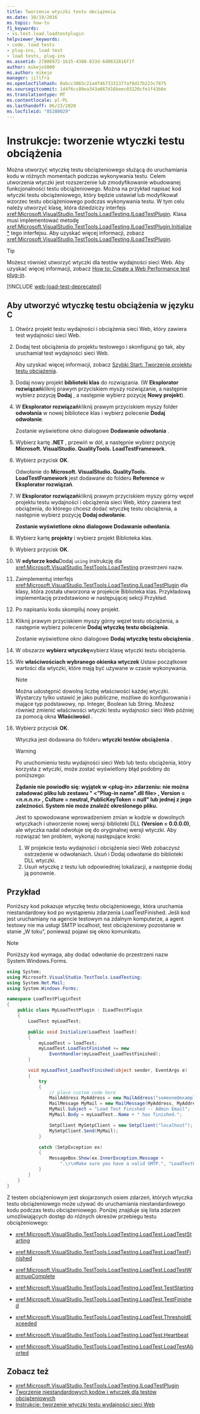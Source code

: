 ```yaml
---
title: Tworzenie wtyczki testu obciążenia
ms.date: 10/19/2016
ms.topic: how-to
f1_keywords:
- vs.test.load.loadtestplugin
helpviewer_keywords:
- code, load tests
- plug-ins, load test
- load tests, plug-ins
ms.assetid: 27806972-1b15-4388-833d-6d0632816f1f
author: mikejo5000
ms.author: mikejo
manager: jillfra
ms.openlocfilehash: 0abcc3865c21a4f4673331377af8d17b223c7875
ms.sourcegitcommit: 1d4f6cc80ea343a667d16beec03220cfe1f43b8e
ms.translationtype: MT
ms.contentlocale: pl-PL
ms.lasthandoff: 06/23/2020
ms.locfileid: "85288029"
---
```

# <a name="how-to-create-a-load-test-plug-in"></a>Instrukcje: tworzenie wtyczki testu obciążenia

Można utworzyć wtyczkę testu obciążeniowego służącą do uruchamiania kodu w różnych momentach podczas wykonywania testu. Celem utworzenia wtyczki jest rozszerzenie lub zmodyfikowanie wbudowanej funkcjonalności testu obciążeniowego. Można na przykład napisać kod wtyczki testu obciążeniowego, który będzie ustawiał lub modyfikował wzorzec testu obciążeniowego podczas wykonywania testu. W tym celu należy utworzyć klasę, która dziedziczy interfejs <xref:Microsoft.VisualStudio.TestTools.LoadTesting.ILoadTestPlugin>. Klasa musi implementować metodę <xref:Microsoft.VisualStudio.TestTools.LoadTesting.ILoadTestPlugin.Initialize*> tego interfejsu. Aby uzyskać więcej informacji, zobacz <xref:Microsoft.VisualStudio.TestTools.LoadTesting.ILoadTestPlugin>.

> [!TIP]
> Możesz również utworzyć wtyczki dla testów wydajności sieci Web. Aby uzyskać więcej informacji, zobacz [How to: Create a Web Performance test plug-in](../test/how-to-create-a-web-performance-test-plug-in.md).

[!INCLUDE [web-load-test-deprecated](includes/web-load-test-deprecated.md)]

<!-- markdownlint-disable MD003 MD020 -->
## <a name="to-create-a-load-test-plug-in-in-c"></a>Aby utworzyć wtyczkę testu obciążenia w języku C #
<!-- markdownlint-enable MD003 MD020 -->

1. Otwórz projekt testu wydajności i obciążenia sieci Web, który zawiera test wydajności sieci Web.

2. Dodaj test obciążenia do projektu testowego i skonfiguruj go tak, aby uruchamiał test wydajności sieci Web.

     Aby uzyskać więcej informacji, zobacz [Szybki Start: Tworzenie projektu testu obciążenia](../test/quickstart-create-a-load-test-project.md).

3. Dodaj nowy projekt **biblioteki klas** do rozwiązania. (W **Eksplorator rozwiązań**kliknij prawym przyciskiem myszy rozwiązanie, a następnie wybierz pozycję **Dodaj** , a następnie wybierz pozycję **Nowy projekt**).

4. W **Eksplorator rozwiązań**kliknij prawym przyciskiem myszy folder **odwołania** w nowej bibliotece klas i wybierz polecenie **Dodaj odwołanie**.

   Zostanie wyświetlone okno dialogowe **Dodawanie odwołania** .

5. Wybierz kartę **.NET** , przewiń w dół, a następnie wybierz pozycję **Microsoft. VisualStudio. QualityTools. LoadTestFramework**.

6. Wybierz przycisk **OK**.

   Odwołanie do **Microsoft. VisualStudio. QualityTools. LoadTestFramework** jest dodawane do folderu **Reference** w **Eksplorator rozwiązań**.

7. W **Eksplorator rozwiązań**kliknij prawym przyciskiem myszy górny węzeł projektu testu wydajności i obciążenia sieci Web, który zawiera test obciążenia, do którego chcesz dodać wtyczkę testu obciążenia, a następnie wybierz pozycję **Dodaj odwołanie**.

   **Zostanie wyświetlone okno dialogowe Dodawanie odwołania**.

8. Wybierz kartę **projekty** i wybierz projekt Biblioteka klas.

9. Wybierz przycisk **OK**.

10. W **edytorze kodu**Dodaj `using` instrukcję dla <xref:Microsoft.VisualStudio.TestTools.LoadTesting> przestrzeni nazw.

11. Zaimplementuj interfejs <xref:Microsoft.VisualStudio.TestTools.LoadTesting.ILoadTestPlugin> dla klasy, która została utworzona w projekcie Biblioteka klas. Przykładową implementację przedstawiono w następującej sekcji Przykład.

12. Po napisaniu kodu skompiluj nowy projekt.

13. Kliknij prawym przyciskiem myszy górny węzeł testu obciążenia, a następnie wybierz polecenie **Dodaj wtyczkę testu obciążenia**.

     Zostanie wyświetlone okno dialogowe **Dodaj wtyczkę testu obciążenia** .

14. W obszarze **wybierz wtyczkę**wybierz klasę wtyczki testu obciążenia.

15. We **właściwościach wybranego okienka wtyczek** Ustaw początkowe wartości dla wtyczki, które mają być używane w czasie wykonywania.

    > [!NOTE]
    > Można udostępnić dowolną liczbę właściwości każdej wtyczki. Wystarczy tylko ustawić je jako publiczne, możliwe do konfigurowania i mające typ podstawowy, np. Integer, Boolean lub String. Możesz również zmienić właściwości wtyczki testu wydajności sieci Web później za pomocą okna **Właściwości** .

16. Wybierz przycisk **OK**.

     Wtyczka jest dodawana do folderu **wtyczki testów obciążenia** .

    > [!WARNING]
    > Po uruchomieniu testu wydajności sieci Web lub testu obciążenia, który korzysta z wtyczki, może zostać wyświetlony błąd podobny do poniższego:
    >
    > **Żądanie nie powiodło się: wyjątek w \<plug-in> zdarzeniu: nie można załadować pliku lub zestawu " \<"Plug-in name".dll file> , Version = \<n.n.n.n> , Culture = neutral, PublicKeyToken = null" lub jednej z jego zależności. System nie może znaleźć określonego pliku.**
    >
    > Jest to spowodowane wprowadzeniem zmian w kodzie w dowolnych wtyczkach i utworzenie nowej wersji biblioteki DLL **(Version = 0.0.0.0)**, ale wtyczka nadal odwołuje się do oryginalnej wersji wtyczki. Aby rozwiązać ten problem, wykonaj następujące kroki:
    >
    > 1. W projekcie testu wydajności i obciążenia sieci Web zobaczysz ostrzeżenie w odwołaniach. Usuń i Dodaj odwołanie do biblioteki DLL wtyczki.
    > 2. Usuń wtyczkę z testu lub odpowiedniej lokalizacji, a następnie dodaj ją ponownie.

## <a name="example"></a>Przykład

Poniższy kod pokazuje wtyczkę testu obciążeniowego, która uruchamia niestandardowy kod po wystąpieniu zdarzenia LoadTestFinished. Jeśli kod jest uruchamiany na agencie testowym na zdalnym komputerze, a agent testowy nie ma usługi SMTP localhost, test obciążeniowy pozostanie w stanie „W toku”, ponieważ pojawi się okno komunikatu.

> [!NOTE]
> Poniższy kod wymaga, aby dodać odwołanie do przestrzeni nazw System.Windows.Forms.

```csharp
using System;
using Microsoft.VisualStudio.TestTools.LoadTesting;
using System.Net.Mail;
using System.Windows.Forms;

namespace LoadTestPluginTest
{
    public class MyLoadTestPlugin : ILoadTestPlugin
    {
        LoadTest myLoadTest;

        public void Initialize(LoadTest loadTest)
        {
            myLoadTest = loadTest;
            myLoadTest.LoadTestFinished += new
                EventHandler(myLoadTest_LoadTestFinished);
        }

        void myLoadTest_LoadTestFinished(object sender, EventArgs e)
        {
            try
            {
                // place custom code here
                MailAddress MyAddress = new MailAddress("someone@example.com");
                MailMessage MyMail = new MailMessage(MyAddress, MyAddress);
                MyMail.Subject = "Load Test Finished -- Admin Email";
                MyMail.Body = myLoadTest..Name + " has finished.";

                SmtpClient MySmtpClient = new SmtpClient("localhost");
                MySmtpClient.Send(MyMail);
            }

            catch (SmtpException ex)
            {
                MessageBox.Show(ex.InnerException.Message +
                    ".\r\nMake sure you have a valid SMTP.", "LoadTestPlugin", MessageBoxButtons.OK, MessageBoxIcon.Warning, MessageBoxDefaultButton.Button1);
            }
        }
    }
}
```

Z testem obciążeniowym jest skojarzonych osiem zdarzeń, których wtyczka testu obciążeniowego może używać do uruchamiania niestandardowego kodu podczas testu obciążeniowego. Poniżej znajduje się lista zdarzeń umożliwiających dostęp do różnych okresów przebiegu testu obciążeniowego:

- <xref:Microsoft.VisualStudio.TestTools.LoadTesting.LoadTest.LoadTestStarting>

- <xref:Microsoft.VisualStudio.TestTools.LoadTesting.LoadTest.LoadTestFinished>

- <xref:Microsoft.VisualStudio.TestTools.LoadTesting.LoadTest.LoadTestWarmupComplete>

- <xref:Microsoft.VisualStudio.TestTools.LoadTesting.LoadTest.TestStarting>

- <xref:Microsoft.VisualStudio.TestTools.LoadTesting.LoadTest.TestFinished>

- <xref:Microsoft.VisualStudio.TestTools.LoadTesting.LoadTest.ThresholdExceeded>

- <xref:Microsoft.VisualStudio.TestTools.LoadTesting.LoadTest.Heartbeat>

- <xref:Microsoft.VisualStudio.TestTools.LoadTesting.LoadTest.LoadTestAborted>

## <a name="see-also"></a>Zobacz też

- <xref:Microsoft.VisualStudio.TestTools.LoadTesting.ILoadTestPlugin>
- [Tworzenie niestandardowych kodów i wtyczek dla testów obciążeniowych](../test/create-custom-code-and-plug-ins-for-load-tests.md)
- [Instrukcje: tworzenie wtyczki testu wydajności sieci Web](../test/how-to-create-a-web-performance-test-plug-in.md)
